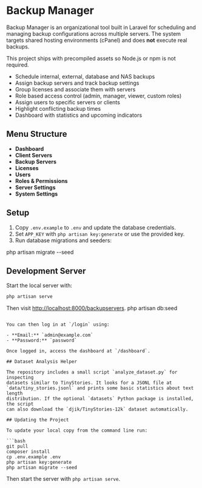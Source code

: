 # Backup Manager

Backup Manager is an organizational tool built in Laravel for scheduling and managing backup configurations across multiple servers. The system targets shared hosting environments (cPanel) and does **not** execute real backups.

This project ships with precompiled assets so Node.js or npm is not required.


- Schedule internal, external, database and NAS backups
- Assign backup servers and track backup settings
- Group licenses and associate them with servers
- Role based access control (admin, manager, viewer, custom roles)
- Assign users to specific servers or clients
- Highlight conflicting backup times
- Dashboard with statistics and upcoming indicators

## Menu Structure

- **Dashboard**
- **Client Servers**
- **Backup Servers**
- **Licenses**
- **Users**
- **Roles & Permissions**
- **Server Settings**
- **System Settings**

## Setup
1. Copy `.env.example` to `.env` and update the database credentials.
2. Set `APP_KEY` with `php artisan key:generate` or use the provided key.
3. Run database migrations and seeders:

php artisan migrate --seed
## Development Server

Start the local server with:
```bash
php artisan serve
```
Then visit <http://localhost:8000/backupservers>.
php artisan db:seed
```

You can then log in at `/login` using:

- **Email:** `admin@example.com`
- **Password:** `password`

Once logged in, access the dashboard at `/dashboard`.

## Dataset Analysis Helper

The repository includes a small script `analyze_dataset.py` for inspecting
datasets similar to TinyStories. It looks for a JSONL file at
`data/tiny_stories.jsonl` and prints some basic statistics about text length
distribution. If the optional `datasets` Python package is installed, the script
can also download the `djik/TinyStories-12k` dataset automatically.

## Updating the Project

To update your local copy from the command line run:

```bash
git pull
composer install
cp .env.example .env
php artisan key:generate
php artisan migrate --seed
```

Then start the server with `php artisan serve`.
